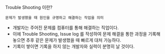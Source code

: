 Trouble Shooting 이란?

	문제가 발생했을 때 원인을 규명하고 해결하는 작업을 의미

- 개발자는 주어진 문제를 컴퓨터를 통해 해결하는 직업이다.
- 이에 Trouble Shooting, Issue log 를 작성하여 문제 해결을 통한 과정을 기록해 놓으면 추후 같은 문제가 발생했을 때 빠르게 대처 가능하다.
- 기록이 쌓이면 기록을 하지 않는 개발자와 실력이 분명히 날 것이다.